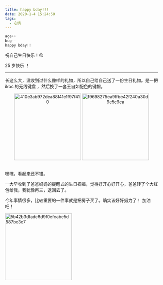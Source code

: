 ```yaml
---
title: happy bday!!!
date: 2020-1-4 15:24:50
tags:
  - 心情
---
```


```js
age++
bug--
happy bday!!
```

祝自己生日快乐！😛

25 岁快乐 ！

<!--more-->

---

长这么大，没收到过什么像样的礼物，所以自己给自己送了一份生日礼物。是一把 ikbc 的无线键盘 ，然后换了一套王自如配色的键帽。

<div style="text-align:center">
<img style="width:220px;height:auto;margin-bottom:20px" src='https://gitee.com/fenda-tz/images/raw/master/410e3ab972dea88f41e1f97f410.jpg' alt='410e3ab972dea88f41e1f97f410'/>

<img style="width:220px;height:auto" src='https://gitee.com/fenda-tz/images/raw/master/f9698275ea9ffbe42f240a30d9e5c9ca.jpg' alt='f9698275ea9ffbe42f240a30d9e5c9ca'/>
</div>

嘿嘿，看起来还不错。

一大早收到了爸爸妈妈的提醒式的生日祝福，觉得好开心好开心，爸爸转了个大红包给我，我犹豫再三，退回去了。

今年事情很多，比较重要的一件事就是把房子买了。确实该好好努力了！ 加油吧！

<img style="width:220px;height:auto" src='https://gitee.com/fenda-tz/images/raw/master/5b42b3dfadc6d9f0efcabe5d587bc3c7.jpg' alt='5b42b3dfadc6d9f0efcabe5d587bc3c7'/>

